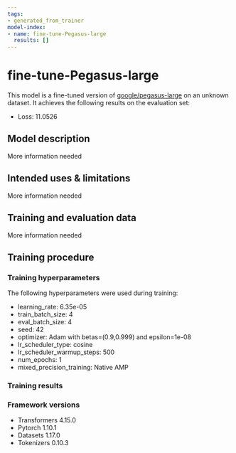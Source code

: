 ```yaml
---
tags:
- generated_from_trainer
model-index:
- name: fine-tune-Pegasus-large
  results: []
---
```


<!-- This model card has been generated automatically according to the information the Trainer had access to. You
should probably proofread and complete it, then remove this comment. -->

# fine-tune-Pegasus-large

This model is a fine-tuned version of [google/pegasus-large](https://huggingface.co/google/pegasus-large) on an unknown dataset.
It achieves the following results on the evaluation set:
- Loss: 11.0526

## Model description

More information needed

## Intended uses & limitations

More information needed

## Training and evaluation data

More information needed

## Training procedure

### Training hyperparameters

The following hyperparameters were used during training:
- learning_rate: 6.35e-05
- train_batch_size: 4
- eval_batch_size: 4
- seed: 42
- optimizer: Adam with betas=(0.9,0.999) and epsilon=1e-08
- lr_scheduler_type: cosine
- lr_scheduler_warmup_steps: 500
- num_epochs: 1
- mixed_precision_training: Native AMP

### Training results



### Framework versions

- Transformers 4.15.0
- Pytorch 1.10.1
- Datasets 1.17.0
- Tokenizers 0.10.3
